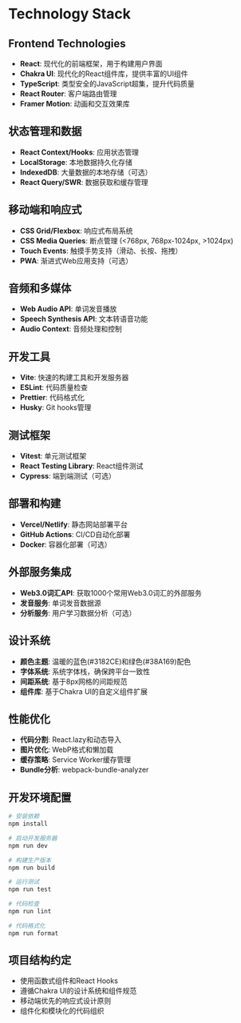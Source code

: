 # Technology Stack

## Frontend Technologies
- **React**: 现代化的前端框架，用于构建用户界面
- **Chakra UI**: 现代化的React组件库，提供丰富的UI组件
- **TypeScript**: 类型安全的JavaScript超集，提升代码质量
- **React Router**: 客户端路由管理
- **Framer Motion**: 动画和交互效果库

## 状态管理和数据
- **React Context/Hooks**: 应用状态管理
- **LocalStorage**: 本地数据持久化存储
- **IndexedDB**: 大量数据的本地存储（可选）
- **React Query/SWR**: 数据获取和缓存管理

## 移动端和响应式
- **CSS Grid/Flexbox**: 响应式布局系统
- **CSS Media Queries**: 断点管理 (<768px, 768px-1024px, >1024px)
- **Touch Events**: 触摸手势支持（滑动、长按、拖拽）
- **PWA**: 渐进式Web应用支持（可选）

## 音频和多媒体
- **Web Audio API**: 单词发音播放
- **Speech Synthesis API**: 文本转语音功能
- **Audio Context**: 音频处理和控制

## 开发工具
- **Vite**: 快速的构建工具和开发服务器
- **ESLint**: 代码质量检查
- **Prettier**: 代码格式化
- **Husky**: Git hooks管理

## 测试框架
- **Vitest**: 单元测试框架
- **React Testing Library**: React组件测试
- **Cypress**: 端到端测试（可选）

## 部署和构建
- **Vercel/Netlify**: 静态网站部署平台
- **GitHub Actions**: CI/CD自动化部署
- **Docker**: 容器化部署（可选）

## 外部服务集成
- **Web3.0词汇API**: 获取1000个常用Web3.0词汇的外部服务
- **发音服务**: 单词发音数据源
- **分析服务**: 用户学习数据分析（可选）

## 设计系统
- **颜色主题**: 温暖的蓝色(#3182CE)和绿色(#38A169)配色
- **字体系统**: 系统字体栈，确保跨平台一致性
- **间距系统**: 基于8px网格的间距规范
- **组件库**: 基于Chakra UI的自定义组件扩展

## 性能优化
- **代码分割**: React.lazy和动态导入
- **图片优化**: WebP格式和懒加载
- **缓存策略**: Service Worker缓存管理
- **Bundle分析**: webpack-bundle-analyzer

## 开发环境配置
```bash
# 安装依赖
npm install

# 启动开发服务器
npm run dev

# 构建生产版本
npm run build

# 运行测试
npm run test

# 代码检查
npm run lint

# 代码格式化
npm run format
```

## 项目结构约定
- 使用函数式组件和React Hooks
- 遵循Chakra UI的设计系统和组件规范
- 移动端优先的响应式设计原则
- 组件化和模块化的代码组织